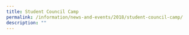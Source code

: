 ```yaml
---
title: Student Council Camp
permalink: /information/news-and-events/2018/student-council-camp/
description: ""
---
```

